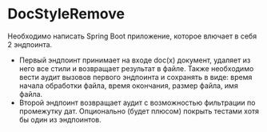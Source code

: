 # DocStyleRemove
Необходимо написать Spring Boot приложение, которое влючает в себя 2 эндпоинта.
* Первый эндпоинт принимает на входе doc(x) документ, удаляет из него все стили и возвращает результат в файле. Также необходимо вести аудит вызовов первого эндпоинта и сохранять в виде: время начала обработки файла, время окончания, размер файла, имя файла.
* Второй эндпоинт возвращает аудит с возможностью фильтрации по промежутку дат. Опционально (будет плюсом) покрыть тестами хотя бы один из эндпоинтов.
